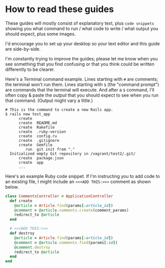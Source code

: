 # How to read these guides

These guides will mostly consist of explanatory text, plus `code snippets` showing you what command to run / what code to write / what output you should expect, plus some images.

I'd encourage you to set up your desktop so your text editor and this guide are side-by-side.

I'm constantly trying to improve the guides; please let me know when you see something that you find confusing or that you think could be written differently to be clearer.

Here's a Terminal command example. Lines starting with `#` are comments; the terminal won't run them. Lines starting with `$` (the "command prompt") are commands that the terminal will execute. And after a `$` command, I'll often copy & paste the _output_ that you should expect to see when you run that command. (Output might vary a little.)

```
# This is the command to create a new Rails app.
$ rails new test_app
      create
      create  README.md
      create  Rakefile
      create  .ruby-version
      create  config.ru
      create  .gitignore
      create  Gemfile
         run  git init from "."
  Initialized empty Git repository in /vagrant/test2/.git/
      create  package.json
      create  app
      ...
```

Here's an example Ruby code snippet. If I'm instructing you to add code to an existing file, I might include an `<<<ADD THIS:>>>` comment as shown below.

```ruby
class CommentsController < ApplicationController
  def create
    @article = Article.find(params[:article_id])
    @comment = @article.comments.create(comment_params)
    redirect_to @article
  end

  # <<<ADD THIS:>>>
  def destroy
    @article = Article.find(params[:article_id])
    @comment = @article.comments.find(params[:id])
    @comment.destroy
    redirect_to @article
  end
end
```
